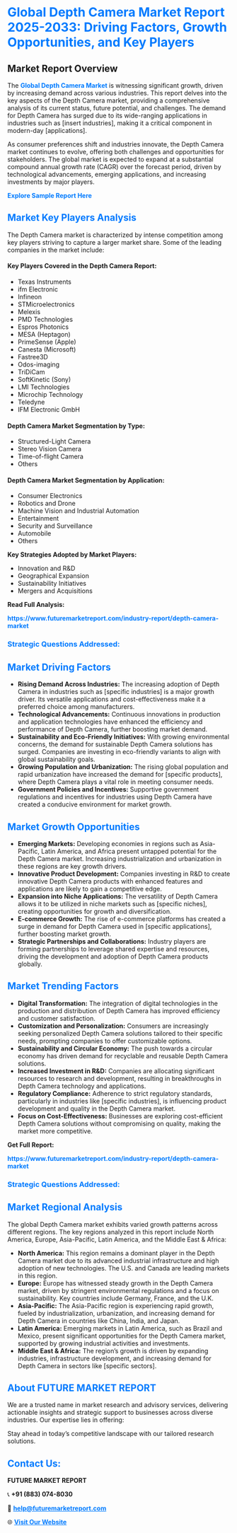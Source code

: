 <h1 style="color: #007BFF;">Global Depth Camera Market Report 2025-2033: Driving Factors, Growth Opportunities, and Key Players</h1>

<section id="overview">
<h2>Market Report Overview</h2>
<p>The <a href="https://www.futuremarketreport.com/industry-report/depth-camera-market" style="color: #007BFF; text-decoration: none;"><strong>Global Depth Camera Market</strong></a> is witnessing significant growth, driven by increasing demand across various industries. This report delves into the key aspects of the Depth Camera market, providing a comprehensive analysis of its current status, future potential, and challenges. The demand for Depth Camera has surged due to its wide-ranging applications in industries such as [insert industries], making it a critical component in modern-day [applications].</p>
<p>As consumer preferences shift and industries innovate, the Depth Camera market continues to evolve, offering both challenges and opportunities for stakeholders. The global market is expected to expand at a substantial compound annual growth rate (CAGR) over the forecast period, driven by technological advancements, emerging applications, and increasing investments by major players.</p>
</section>

<section id="overview">
<p><a href="https://www.futuremarketreport.com/request-sample/reportId=75931" style="color: #007BFF; text-decoration: none;"><strong>Explore Sample Report Here</strong></a></p>
</section>

<section id="key-players">
<h2 style="color: #007BFF;">Market Key Players Analysis</h2>
<p>The Depth Camera market is characterized by intense competition among key players striving to capture a larger market share. Some of the leading companies in the market include:</p>
<h4>Key Players Covered in the Depth Camera Report:</h4>
<ul><li>Texas Instruments</li><li>ifm Electronic</li><li>Infineon</li><li>STMicroelectronics</li><li>Melexis</li><li>PMD Technologies</li><li>Espros Photonics</li><li>MESA (Heptagon)</li><li>PrimeSense (Apple)</li><li>Canesta (Microsoft)</li><li>Fastree3D</li><li>Odos-imaging</li><li>TriDiCam</li><li>SoftKinetic (Sony)</li><li>LMI Technologies</li><li>Microchip Technology</li><li>Teledyne</li><li>IFM Electronic GmbH</li></ul>
<h4>Depth Camera Market Segmentation by Type:</h4>
<ul><li>Structured-Light Camera</li><li>Stereo Vision Camera</li><li>Time-of-flight Camera</li><li>Others</li></ul>

<h4>Depth Camera Market Segmentation by Application:</h4>
<ul><li>Consumer Electronics</li><li>Robotics and Drone</li><li>Machine Vision and Industrial Automation</li><li>Entertainment</li><li>Security and Surveillance</li><li>Automobile</li><li>Others</li></ul>
<p><strong>Key Strategies Adopted by Market Players:</strong></p>
<ul>
<li>Innovation and R&D</li>
<li>Geographical Expansion</li>
<li>Sustainability Initiatives</li>
<li>Mergers and Acquisitions</li>
</ul>
</section>

<section>
<p><strong>Read Full Analysis: </strong></p><a href="https://www.futuremarketreport.com/industry-report/depth-camera-market" style="color: #007BFF; text-decoration: none;"><strong>https://www.futuremarketreport.com/industry-report/depth-camera-market</strong></a>
<h3 style="color: #007BFF;">Strategic Questions Addressed:</h3>
</section>

<section id="driving-factors">
<h2 style="color: #007BFF;">Market Driving Factors</h2>
<ul>
<li><strong>Rising Demand Across Industries:</strong> The increasing adoption of Depth Camera in industries such as [specific industries] is a major growth driver. Its versatile applications and cost-effectiveness make it a preferred choice among manufacturers.</li>
<li><strong>Technological Advancements:</strong> Continuous innovations in production and application technologies have enhanced the efficiency and performance of Depth Camera, further boosting market demand.</li>
<li><strong>Sustainability and Eco-Friendly Initiatives:</strong> With growing environmental concerns, the demand for sustainable Depth Camera solutions has surged. Companies are investing in eco-friendly variants to align with global sustainability goals.</li>
<li><strong>Growing Population and Urbanization:</strong> The rising global population and rapid urbanization have increased the demand for [specific products], where Depth Camera plays a vital role in meeting consumer needs.</li>
<li><strong>Government Policies and Incentives:</strong> Supportive government regulations and incentives for industries using Depth Camera have created a conducive environment for market growth.</li>
</ul>
</section>

<section id="growth-opportunities">
<h2 style="color: #007BFF;">Market Growth Opportunities</h2>
<ul>
<li><strong>Emerging Markets:</strong> Developing economies in regions such as Asia-Pacific, Latin America, and Africa present untapped potential for the Depth Camera market. Increasing industrialization and urbanization in these regions are key growth drivers.</li>
<li><strong>Innovative Product Development:</strong> Companies investing in R&D to create innovative Depth Camera products with enhanced features and applications are likely to gain a competitive edge.</li>
<li><strong>Expansion into Niche Applications:</strong> The versatility of Depth Camera allows it to be utilized in niche markets such as [specific niches], creating opportunities for growth and diversification.</li>
<li><strong>E-commerce Growth:</strong> The rise of e-commerce platforms has created a surge in demand for Depth Camera used in [specific applications], further boosting market growth.</li>
<li><strong>Strategic Partnerships and Collaborations:</strong> Industry players are forming partnerships to leverage shared expertise and resources, driving the development and adoption of Depth Camera products globally.</li>
</ul>
</section>

<section id="trending-factors">
<h2 style="color: #007BFF;">Market Trending Factors</h2>
<ul>
<li><strong>Digital Transformation:</strong> The integration of digital technologies in the production and distribution of Depth Camera has improved efficiency and customer satisfaction.</li>
<li><strong>Customization and Personalization:</strong> Consumers are increasingly seeking personalized Depth Camera solutions tailored to their specific needs, prompting companies to offer customizable options.</li>
<li><strong>Sustainability and Circular Economy:</strong> The push towards a circular economy has driven demand for recyclable and reusable Depth Camera solutions.</li>
<li><strong>Increased Investment in R&D:</strong> Companies are allocating significant resources to research and development, resulting in breakthroughs in Depth Camera technology and applications.</li>
<li><strong>Regulatory Compliance:</strong> Adherence to strict regulatory standards, particularly in industries like [specific industries], is influencing product development and quality in the Depth Camera market.</li>
<li><strong>Focus on Cost-Effectiveness:</strong> Businesses are exploring cost-efficient Depth Camera solutions without compromising on quality, making the market more competitive.</li>
</ul>
</section>

<section>
<p><strong>Get Full Report: </strong></p><a href="https://www.futuremarketreport.com/industry-report/depth-camera-market" style="color: #007BFF; text-decoration: none;"><strong>https://www.futuremarketreport.com/industry-report/depth-camera-market</strong></a>
<h3 style="color: #007BFF;">Strategic Questions Addressed:</h3>
</section>


<section id="regional-analysis">
<h2 style="color: #007BFF;">Market Regional Analysis</h2>
<p>The global Depth Camera market exhibits varied growth patterns across different regions. The key regions analyzed in this report include North America, Europe, Asia-Pacific, Latin America, and the Middle East & Africa:</p>
<ul>
<li><strong>North America:</strong> This region remains a dominant player in the Depth Camera market due to its advanced industrial infrastructure and high adoption of new technologies. The U.S. and Canada are leading markets in this region.</li>
<li><strong>Europe:</strong> Europe has witnessed steady growth in the Depth Camera market, driven by stringent environmental regulations and a focus on sustainability. Key countries include Germany, France, and the U.K.</li>
<li><strong>Asia-Pacific:</strong> The Asia-Pacific region is experiencing rapid growth, fueled by industrialization, urbanization, and increasing demand for Depth Camera in countries like China, India, and Japan.</li>
<li><strong>Latin America:</strong> Emerging markets in Latin America, such as Brazil and Mexico, present significant opportunities for the Depth Camera market, supported by growing industrial activities and investments.</li>
<li><strong>Middle East & Africa:</strong> The region’s growth is driven by expanding industries, infrastructure development, and increasing demand for Depth Camera in sectors like [specific sectors].</li>
</ul>
</section>

<footer>
<h2 style="color: #007BFF;">About FUTURE MARKET REPORT</h2>
<p>We are a trusted name in market research and advisory services, delivering actionable insights and strategic support to businesses across diverse industries. Our expertise lies in offering:</p>

<p>Stay ahead in today’s competitive landscape with our tailored research solutions.</p>

<h2 style="color: #007BFF;">Contact Us:</h2>
<p><strong>FUTURE MARKET REPORT</strong></p>
<p>📞 <strong>+91 (883) 074-8030</strong></p>
<p>📧 <strong><a href="mailto:help@futuremarketreport.com" style="color: #007BFF;">help@futuremarketreport.com</a></strong></p>
<p>🌐 <strong><a href="https://www.futuremarketreport.com/" style="color: #007BFF;">Visit Our Website</a></strong></p>
</footer>